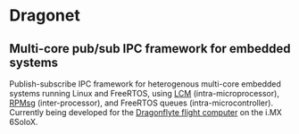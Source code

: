 # Dragonet

## Multi-core pub/sub IPC framework for embedded systems

Publish-subscribe IPC framework for heterogenous multi-core embedded systems running Linux and FreeRTOS, using [LCM](https://github.com/lcm-proj/lcm) (intra-microprocessor), [RPMsg](https://github.com/OpenAMP/open-amp/tree/master/lib/rpmsg) (inter-processor), and FreeRTOS queues (intra-microcontroller). Currently being developed for the [Dragonflyte flight computer](https://github.com/raphaelchang/dragonflyte-hardware) on the i.MX 6SoloX.
